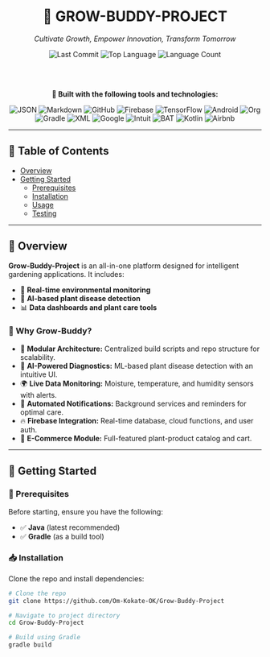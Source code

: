 <div align="center">
  <h1>🌱 GROW-BUDDY-PROJECT</h1>
  <p><em>Cultivate Growth, Empower Innovation, Transform Tomorrow</em></p>

  <!-- Badges -->
  <img src="https://img.shields.io/github/last-commit/Om-Kokate-OK/Grow-Buddy-Project?style=flat&logo=git&logoColor=white&color=0080ff" alt="Last Commit">
  <img src="https://img.shields.io/github/languages/top/Om-Kokate-OK/Grow-Buddy-Project?style=flat&color=0080ff" alt="Top Language">
  <img src="https://img.shields.io/github/languages/count/Om-Kokate-OK/Grow-Buddy-Project?style=flat&color=0080ff" alt="Language Count">

  <br><br>
  <p><strong>🔧 Built with the following tools and technologies:</strong></p>

  <!-- Tech stack badges -->
  <img src="https://img.shields.io/badge/JSON-000000.svg?style=flat&logo=JSON&logoColor=white" alt="JSON">
  <img src="https://img.shields.io/badge/Markdown-000000.svg?style=flat&logo=Markdown&logoColor=white" alt="Markdown">
  <img src="https://img.shields.io/badge/GitHub-181717.svg?style=flat&logo=GitHub&logoColor=white" alt="GitHub">
  <img src="https://img.shields.io/badge/Firebase-DD2C00.svg?style=flat&logo=Firebase&logoColor=white" alt="Firebase">
  <img src="https://img.shields.io/badge/TensorFlow-FF6F00.svg?style=flat&logo=TensorFlow&logoColor=white" alt="TensorFlow">
  <img src="https://img.shields.io/badge/Android-34A853.svg?style=flat&logo=Android&logoColor=white" alt="Android">
  <img src="https://img.shields.io/badge/Org-77AA99.svg?style=flat&logo=Org&logoColor=white" alt="Org">
  <img src="https://img.shields.io/badge/Gradle-02303A.svg?style=flat&logo=Gradle&logoColor=white" alt="Gradle">
  <img src="https://img.shields.io/badge/XML-005FAD.svg?style=flat&logo=XML&logoColor=white" alt="XML">
  <img src="https://img.shields.io/badge/Google-4285F4.svg?style=flat&logo=Google&logoColor=white" alt="Google">
  <img src="https://img.shields.io/badge/Intuit-236CFF.svg?style=flat&logo=Intuit&logoColor=white" alt="Intuit">
  <img src="https://img.shields.io/badge/BAT-31369E.svg?style=flat&logo=BAT&logoColor=white" alt="BAT">
  <img src="https://img.shields.io/badge/Kotlin-7F52FF.svg?style=flat&logo=Kotlin&logoColor=white" alt="Kotlin">
  <img src="https://img.shields.io/badge/Airbnb-FF5A5F.svg?style=flat&logo=Airbnb&logoColor=white" alt="Airbnb">
</div>

---

## 📑 Table of Contents

- [Overview](#overview)
- [Getting Started](#getting-started)
  - [Prerequisites](#prerequisites)
  - [Installation](#installation)
  - [Usage](#usage)
  - [Testing](#testing)

---

## 🧠 Overview

**Grow-Buddy-Project** is an all-in-one platform designed for intelligent gardening applications. It includes:

- 🌱 **Real-time environmental monitoring**
- 🤖 **AI-based plant disease detection**
- 📊 **Data dashboards and plant care tools**

### 🚀 Why Grow-Buddy?

- 🔧 **Modular Architecture:** Centralized build scripts and repo structure for scalability.
- 🤖 **AI-Powered Diagnostics:** ML-based plant disease detection with an intuitive UI.
- 🌍 **Live Data Monitoring:** Moisture, temperature, and humidity sensors with alerts.
- 🚨 **Automated Notifications:** Background services and reminders for optimal care.
- 🔥 **Firebase Integration:** Real-time database, cloud functions, and user auth.
- 🛒 **E-Commerce Module:** Full-featured plant-product catalog and cart.

---

## 🚀 Getting Started

### 📌 Prerequisites

Before starting, ensure you have the following:

- ✅ **Java** (latest recommended)
- ✅ **Gradle** (as a build tool)

### 📥 Installation

Clone the repo and install dependencies:

```bash
# Clone the repo
git clone https://github.com/Om-Kokate-OK/Grow-Buddy-Project

# Navigate to project directory
cd Grow-Buddy-Project

# Build using Gradle
gradle build
